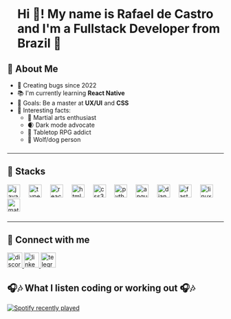 <div id="user-content-toc" align="left">
  <ul>
  <summary><h1> <p> Hi 👋! My name is Rafael de Castro and I'm a Fullstack Developer from Brazil 🐺 </p> </h1></summary>
  </ul>
</div>

<h2 align="left">🚀 About Me<br></h2>

<ul>
  <li>🐞 Creating bugs since 2022</li>
  <li>📚 I'm currently learning <strong>React Native</strong></li>
  <li>🎯 Goals: Be a master at <strong>UX/UI</strong> and <strong>CSS</strong></li>
  <li>🤔 Interesting facts:
    <ul>
      <li>🥊 Martial arts enthusiast</li>
      <li>🌒 Dark mode advocate</li>
      <li>🎲 Tabletop RPG addict</li>
      <li>🐺 Wolf/dog person</li>
    </ul>
  </li>
</ul>

<!--<h4>- 🐞 Creating bugs since 2022  <br>- 📚 I'm currently learning React Native  <br>- 🎯 Goals: Be a master at UX/UI and CSS  <br>- 🎲 Interesting facts: martial arts enthusiast, dark mode advocate, tabletop RPG addict and wolf/dog person</h4>-->

<!--###
<div align="center">
  <img src="https://github-readme-stats.vercel.app/api?username=rafaelcf03&hide_title=false&hide_rank=true&show_icons=true&include_all_commits=true&count_private=false&disable_animations=false&theme=dark&locale=en&hide_border=false&custom_title=Statistics" height="150" alt="stats graph"  />
  <img src="https://github-readme-stats.vercel.app/api/top-langs?username=rafaelcf03&locale=en&hide_title=false&layout=compact&card_width=320&langs_count=5&theme=dark&hide_border=false" height="150" alt="languages graph"  />
</div>-->

###
 <hr />
<div align="left">
  <h2>🧠 Stacks</h2>
  <img src="https://cdn.jsdelivr.net/gh/devicons/devicon/icons/javascript/javascript-original.svg" height="30" alt="javascript logo"  />
  <img width="12" />
  <img src="https://cdn.jsdelivr.net/gh/devicons/devicon/icons/typescript/typescript-original.svg" height="30" alt="typescript logo"  />
  <img width="12" />
  <img src="https://cdn.jsdelivr.net/gh/devicons/devicon/icons/react/react-original.svg" height="30" alt="react logo"  />
  <img width="12" />
  <img src="https://cdn.jsdelivr.net/gh/devicons/devicon/icons/html5/html5-original.svg" height="30" alt="html5 logo"  />
  <img width="12" />
  <img src="https://cdn.jsdelivr.net/gh/devicons/devicon/icons/css3/css3-original.svg" height="30" alt="css3 logo"  />
  <img width="12" />
  <img src="https://cdn.jsdelivr.net/gh/devicons/devicon/icons/python/python-original.svg" height="30" alt="python logo"  />
  <img width="12" />
  <img src="https://cdn.jsdelivr.net/gh/devicons/devicon/icons/angularjs/angularjs-original.svg" height="30" alt="angularjs logo"  />
  <img width="12" />
  <img src="https://cdn.jsdelivr.net/gh/devicons/devicon/icons/django/django-plain.svg" height="30" alt="django logo"  />
  <img width="12" />
  <img src="https://cdn.jsdelivr.net/gh/devicons/devicon/icons/fastapi/fastapi-original.svg" height="30" alt="fastapi logo"  />
  <img width="12" />
  <img src="https://cdn.jsdelivr.net/gh/devicons/devicon/icons/linux/linux-original.svg" height="30" alt="linux logo"  />
  <img width="12" />
  <img src="https://cdn.jsdelivr.net/gh/devicons/devicon/icons/materialui/materialui-original.svg" height="30" alt="materialui logo"  />
</div>

###
<hr />
<div align="left">
  <h2>🤝 Connect with me</h2>
  
  <a href="https://discordapp.com/users/411648475810234378" target="_blank">
    <img src="https://img.shields.io/static/v1?message=Discord&logo=discord&label=&color=7289DA&logoColor=white&labelColor=&style=for-the-badge" height="35" alt="discord logo"  />
  </a>
  <a href="https://www.linkedin.com/in/rafaelcf03/" target="_blank">
    <img src="https://img.shields.io/static/v1?message=LinkedIn&logo=linkedin&label=&color=0077B5&logoColor=white&labelColor=&style=for-the-badge" height="35" alt="linkedin logo"  />
  </a>
  <a href="https://t.me/rafaelcf03" target="_blank">
    <img src="https://img.shields.io/static/v1?message=Telegram&logo=telegram&label=&color=2CA5E0&logoColor=white&labelColor=&style=for-the-badge" height="35" alt="telegram logo"  />
  </a>
</div>

###

<div align="left">
  <h2>🎧🎶 What I listen coding or working out 🎧🎶</h2>
  
  <a href="https://open.spotify.com/user/rafaeuleos">
    <img src="https://spotify-recently-played-readme.vercel.app/api?user=rafaeuleos&count=5&unique=true" alt="Spotify recently played"  />
  </a>
</div>

###
